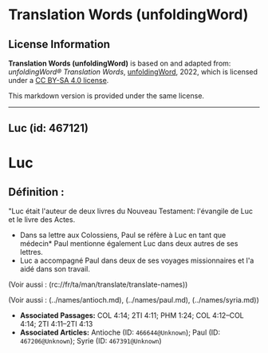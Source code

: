 # Translation Words (unfoldingWord)

## License Information

**Translation Words (unfoldingWord)** is based on and adapted from: _unfoldingWord® Translation Words_, [unfoldingWord](https://unfoldingword.org/utw), 2022, which is licensed under a [CC BY-SA 4.0 license](https://creativecommons.org/licenses/by-sa/4.0/legalcode.en).

This markdown version is provided under the same license.



--------------------------------

## Luc (id: 467121)

Luc
===

Définition :
------------

"Luc était l'auteur de deux livres du Nouveau Testament: l'évangile de Luc et le livre des Actes.

* Dans sa lettre aux Colossiens, Paul se réfère à Luc en tant que médecin\* Paul mentionne également Luc dans deux autres de ses lettres.
* Luc a accompagné Paul dans deux de ses voyages missionnaires et l'a aidé dans son travail.

(Voir aussi : (rc://fr/ta/man/translate/translate\-names))

(Voir aussi : (../names/antioch.md), (../names/paul.md), (../names/syria.md))

* **Associated Passages:** COL 4:14; 2TI 4:11; PHM 1:24; COL 4:12–COL 4:14; 2TI 4:11–2TI 4:13
* **Associated Articles:** Antioche (ID: `466644@Unknown`); Paul (ID: `467206@Unknown`); Syrie (ID: `467391@Unknown`)

